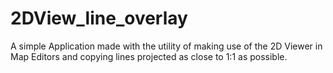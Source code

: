 # 2DView_line_overlay
A simple Application made with the utility of making use of the 2D Viewer in Map Editors and copying lines projected as close to 1:1 as possible.
